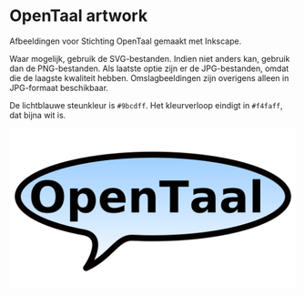 # OpenTaal artwork

Afbeeldingen voor Stichting OpenTaal gemaakt met Inkscape.

Waar mogelijk, gebruik de SVG-bestanden. Indien niet anders kan, gebruik dan
de PNG-bestanden. Als laatste optie zijn er de JPG-bestanden, omdat die de
laagste kwaliteit hebben. Omslagbeeldingen zijn overigens alleen in
JPG-formaat beschikbaar.

De lichtblauwe steunkleur is `#9bcdff`. Het kleurverloop eindigt in `#f4faff`,
dat bijna wit is.

![Logo OpenTaal](png/logo-shape-trans.png?raw=true)
